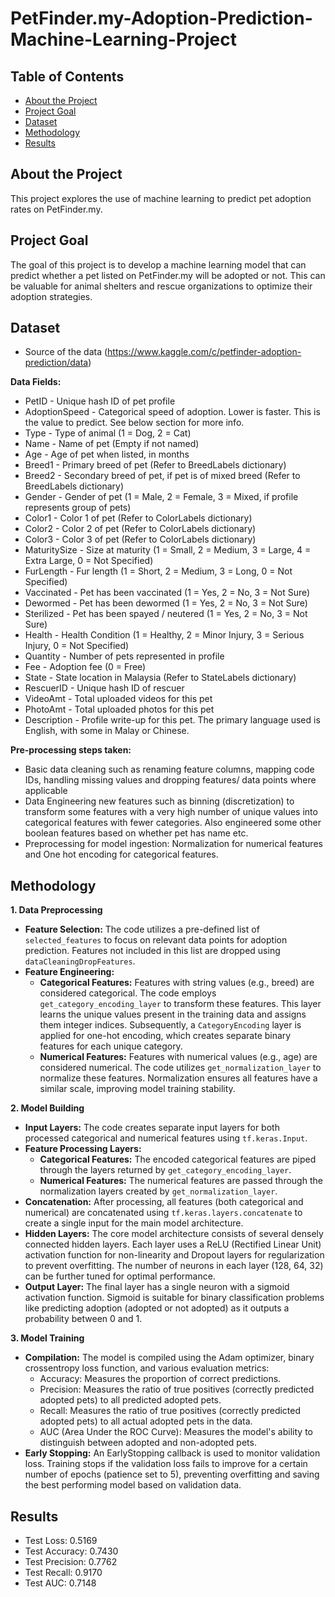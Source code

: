 # PetFinder.my-Adoption-Prediction-Machine-Learning-Project

## Table of Contents

* [About the Project](#about-the-project)
* [Project Goal](#project-goal)
* [Dataset](#dataset)
* [Methodology](#methodology)
* [Results](#results)

## About the Project

This project explores the use of machine learning to predict pet adoption rates on PetFinder.my. 

## Project Goal

The goal of this project is to develop a machine learning model that can predict whether a pet listed on PetFinder.my will be adopted or not. This can be valuable for animal shelters and rescue organizations to optimize their adoption strategies.

## Dataset
* Source of the data (https://www.kaggle.com/c/petfinder-adoption-prediction/data)

**Data Fields:**
- PetID - Unique hash ID of pet profile
- AdoptionSpeed - Categorical speed of adoption. Lower is faster. This is the value to predict. See below section for more info.
- Type - Type of animal (1 = Dog, 2 = Cat)
- Name - Name of pet (Empty if not named)
- Age - Age of pet when listed, in months
- Breed1 - Primary breed of pet (Refer to BreedLabels dictionary)
- Breed2 - Secondary breed of pet, if pet is of mixed breed (Refer to BreedLabels dictionary)
- Gender - Gender of pet (1 = Male, 2 = Female, 3 = Mixed, if profile represents group of pets)
- Color1 - Color 1 of pet (Refer to ColorLabels dictionary)
- Color2 - Color 2 of pet (Refer to ColorLabels dictionary)
- Color3 - Color 3 of pet (Refer to ColorLabels dictionary)
- MaturitySize - Size at maturity (1 = Small, 2 = Medium, 3 = Large, 4 = Extra Large, 0 = Not Specified)
- FurLength - Fur length (1 = Short, 2 = Medium, 3 = Long, 0 = Not Specified)
- Vaccinated - Pet has been vaccinated (1 = Yes, 2 = No, 3 = Not Sure)
- Dewormed - Pet has been dewormed (1 = Yes, 2 = No, 3 = Not Sure)
- Sterilized - Pet has been spayed / neutered (1 = Yes, 2 = No, 3 = Not Sure)
- Health - Health Condition (1 = Healthy, 2 = Minor Injury, 3 = Serious Injury, 0 = Not Specified)
- Quantity - Number of pets represented in profile
- Fee - Adoption fee (0 = Free)
- State - State location in Malaysia (Refer to StateLabels dictionary)
- RescuerID - Unique hash ID of rescuer
- VideoAmt - Total uploaded videos for this pet
- PhotoAmt - Total uploaded photos for this pet
- Description - Profile write-up for this pet. The primary language used is English, with some in Malay or Chinese.

**Pre-processing steps taken:**
- Basic data cleaning such as renaming feature columns, mapping code IDs, handling missing values and dropping features/ data points where applicable
- Data Engineering new features such as binning (discretization) to transform some features with a very high number of unique values into categorical features with fewer categories. Also engineered some other boolean features based on whether pet has name etc.
- Preprocessing for model ingestion: Normalization for numerical features and One hot encoding for categorical features.

## Methodology

**1. Data Preprocessing**
* **Feature Selection:** The code utilizes a pre-defined list of `selected_features` to focus on relevant data points for adoption prediction. Features not included in this list are dropped using `dataCleaningDropFeatures`.
* **Feature Engineering:**
    * **Categorical Features:** Features with string values (e.g., breed) are considered categorical. The code employs `get_category_encoding_layer` to transform these features. This layer learns the unique values present in the training data and assigns them integer indices. Subsequently, a `CategoryEncoding` layer is applied for one-hot encoding, which creates separate binary features for each unique category.
    * **Numerical Features:** Features with numerical values (e.g., age) are considered numerical. The code utilizes `get_normalization_layer` to normalize these features. Normalization ensures all features have a similar scale, improving model training stability.

**2. Model Building**
* **Input Layers:** The code creates separate input layers for both processed categorical and numerical features using `tf.keras.Input`. 
* **Feature Processing Layers:**
    * **Categorical Features:** The encoded categorical features are piped through the layers returned by `get_category_encoding_layer`. 
    * **Numerical Features:** The numerical features are passed through the normalization layers created by `get_normalization_layer`.
* **Concatenation:** After processing, all features (both categorical and numerical) are concatenated using `tf.keras.layers.concatenate` to create a single input for the main model architecture.
* **Hidden Layers:** The core model architecture consists of several densely connected hidden layers. Each layer uses a ReLU (Rectified Linear Unit) activation function for non-linearity and Dropout layers for regularization to prevent overfitting. The number of neurons in each layer (128, 64, 32) can be further tuned for optimal performance.
* **Output Layer:** The final layer has a single neuron with a sigmoid activation function. Sigmoid is suitable for binary classification problems like predicting adoption (adopted or not adopted) as it outputs a probability between 0 and 1.

**3. Model Training**
* **Compilation:** The model is compiled using the Adam optimizer, binary crossentropy loss function, and various evaluation metrics:
    * Accuracy: Measures the proportion of correct predictions.
    * Precision: Measures the ratio of true positives (correctly predicted adopted pets) to all predicted adopted pets.
    * Recall: Measures the ratio of true positives (correctly predicted adopted pets) to all actual adopted pets in the data.
    * AUC (Area Under the ROC Curve): Measures the model's ability to distinguish between adopted and non-adopted pets.
* **Early Stopping:** An EarlyStopping callback is used to monitor validation loss. Training stops if the validation loss fails to improve for a certain number of epochs (patience set to 5), preventing overfitting and saving the best performing model based on validation data.


## Results
- Test Loss: 0.5169
- Test Accuracy: 0.7430
- Test Precision: 0.7762
- Test Recall: 0.9170
- Test AUC: 0.7148
